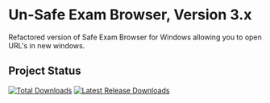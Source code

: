 # Un-Safe Exam Browser, Version 3.x

Refactored version of Safe Exam Browser for Windows allowing you to open URL's in new windows.

## Project Status

[![Total Downloads](https://img.shields.io/github/downloads/wxnnvs/seb-win-bypass/total.svg)]()
[![Latest Release Downloads](https://img.shields.io/github/downloads/wxnnvs/seb-win-bypass/latest/)]()
